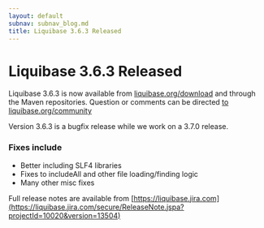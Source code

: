 ```yaml
---
layout: default
subnav: subnav_blog.md
title: Liquibase 3.6.3 Released
---
```

# Liquibase 3.6.3 Released

Liquibase 3.6.3 is now available from [liquibase.org/download](http://liquibase.org/download) and through the Maven repositories. Question or comments can be directed [to liquibase.org/community](http://liquibase.org/community)

Version 3.6.3 is a bugfix release while we work on a 3.7.0 release.   

### Fixes include

- Better including SLF4 libraries
- Fixes to includeAll and other file loading/finding logic
- Many other misc fixes

Full release notes are available from [https://liquibase.jira.com](https://liquibase.jira.com/secure/ReleaseNote.jspa?projectId=10020&version=13504)

